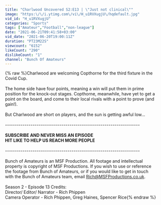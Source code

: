 ```yaml
---
title: "Charlwood Uncovered S2:E13 | \"Just not clinical\""
image: "https:\/\/i.ytimg.com\/vi\/H_u1RVXugjU\/hqdefault.jpg"
vid_id: "H_u1RVXugjU"
categories: "Sports"
tags: ["Amateur","Football","non-league"]
date: "2021-06-21T09:41:58+03:00"
vid_date: "2021-06-20T19:00:11Z"
duration: "PT23M22S"
viewcount: "6152"
likeCount: "290"
dislikeCount: "1"
channel: "Bunch Of Amateurs"
---
```

{% raw %}Charlwood are welcoming Copthorne for the third fixture in the Covid Cup. <br /><br />The home side have four points, meaning a win will put them in prime position for the knock-out stages. Copthorne, meanwhile, have yet to get a point on the board, and come to their local rivals with a point to prove (and gain!). <br /><br />But Charlwood are short on players, and the sun is getting awful low... <br /><br />---------------------------------------------------------------------<br /><br />**SUBSCRIBE AND NEVER MISS AN EPISODE**<br />**HIT LIKE TO HELP US REACH MORE PEOPLE**<br /><br />---------------------------------------------------------------------<br /><br />Bunch of Amateurs is an MSF Production. All footage and intellectual property is copyright of MSF Productions. If you wish to use or reference the footage from Bunch of Amateurs, or if you would like to get in touch with the Bunch of Amateurs team, email Rich@MSFProductions.co.uk. <br /><br />Season 2 - Episode 13 Credits:<br />Director/ Editor/ Narrator - Rich Phippen<br />Camera Operator - Rich Phippen, Greg Haines, Spencer Rice{% endraw %}
